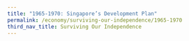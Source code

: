 ```yaml
---
title: "1965-1970: Singapore’s Development Plan"
permalink: /economy/surviving-our-independence/1965-1970
third_nav_title: Surviving Our Independence
---
```


